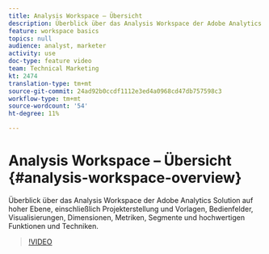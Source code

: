 ```yaml
---
title: Analysis Workspace – Übersicht
description: Überblick über das Analysis Workspace der Adobe Analytics Solution auf hoher Ebene, einschließlich Projekterstellung und Vorlagen, Bedienfelder, Visualisierungen, Dimensionen, Metriken, Segmente und hochwertigen Funktionen und Techniken.
feature: workspace basics
topics: null
audience: analyst, marketer
activity: use
doc-type: feature video
team: Technical Marketing
kt: 2474
translation-type: tm+mt
source-git-commit: 24ad92b0ccdf1112e3ed4a0968cd47db757598c3
workflow-type: tm+mt
source-wordcount: '54'
ht-degree: 11%

---
```



# Analysis Workspace – Übersicht {#analysis-workspace-overview}

Überblick über das Analysis Workspace der Adobe Analytics Solution auf hoher Ebene, einschließlich Projekterstellung und Vorlagen, Bedienfelder, Visualisierungen, Dimensionen, Metriken, Segmente und hochwertigen Funktionen und Techniken.

>[!VIDEO](https://video.tv.adobe.com/v/26266/?quality=12)
